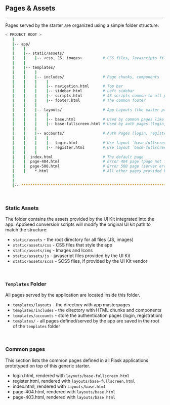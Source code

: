 ## Pages & Assets
---

Pages served by the starter are organized using a simple folder structure:

```bash
< PROJECT ROOT >
   |
   |-- app/
   |    |
   |    |-- static/assets/
   |    |    |-- <css, JS, images>         # CSS files, Javascripts files
   |    |
   |    |-- templates/
   |    |    |
   |    |    |-- includes/                 # Page chunks, components
   |    |    |    |
   |    |    |    |-- navigation.html      # Top bar
   |    |    |    |-- sidebar.html         # Left sidebar
   |    |    |    |-- scripts.html         # JS scripts common to all pages
   |    |    |    |-- footer.html          # The common footer
   |    |    |
   |    |    |-- layouts/                  # App Layouts (the master pages)
   |    |    |    |
   |    |    |    |-- base.html            # Used by common pages like index, UI
   |    |    |    |-- base-fullscreen.html # Used by auth pages (login, register)
   |    |    |
   |    |    |-- accounts/                 # Auth Pages (login, register)
   |    |    |    |
   |    |    |    |-- login.html           # Use layout `base-fullscreen.html`
   |    |    |    |-- register.html        # Use layout `base-fullscreen.html`  
   |    |    |
   |    |  index.html                      # The default page
   |    |  page-404.html                   # Error 404 page (page not found)
   |    |  page-500.html                   # Error 500 page (server error)
   |    |    *.html                        # All other pages provided by the UI Kit
   |
   |
   |-- ************************************************************************
```

<br />

### Static Assets

The folder contains the assets provided by the UI Kit integrated into the app. AppSeed conversion scripts will modify the original UI kit path to match the structure:

- `static/assets` - the root directory for all files (JS, images)
- `static/assets/css` - CSS files that style the app
- `static/assets/img` - Images and Icons
- `static/assets/js` - javascript files provided by the UI Kit
- `static/assets/scss` - SCSS files, if provided by the UI Kit vendor

<br />

### `Templates` Folder

All pages served by the application are located inside this folder.

- `templates/layouts` - the directory with app masterpages
- `templates/includes` - the directory with HTML chunks and components
- `templates/accounts` - store the authentication pages (login, registration)
- `templates/` - all pages defined/served by the app are saved in the root of the `templates` folder

<br />

### Common pages

This section lists the common pages defined in all Flask applications prototyped on top of this generic starter.

- login.html, rendered with `layouts/base-fullscreen.html`
- register.html, rendered with `layouts/base-fullscreen.html`
- index.html, rendered with `layouts/base.html`
- page-404.html, rendered with `layouts/base.html`
- page-403.html, rendered with `layouts/base.html`

<br />
